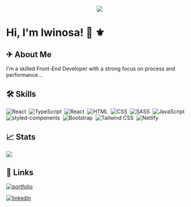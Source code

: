 <p align="center"><img src="https://res.cloudinary.com/osaz/image/upload/v1661403384/cover-sheye_dr3wpl.png"></p>

# Hi, I'm Iwinosa! 👋 ⚜

  
## ✈ About Me
I'm a skilled Front-End Developer with a strong focus on process and performance...



  
## 🛠 Skills
![React](https://img.shields.io/badge/-React-05122A?style=flat&logo=react)&nbsp;
![TypeScript](https://shields.io/badge/TypeScript-05122A?logo=TypeScript&logoColor=FFF&style=flat-square)&nbsp;
![React](https://img.shields.io/badge/-React-05122A?style=flat&logo=react)&nbsp;
![HTML](https://img.shields.io/badge/-HTML-05122A?style=flat&logo=HTML5)&nbsp;
![CSS](https://img.shields.io/badge/-CSS-05122A?style=flat&logo=CSS3&logoColor=1572B6)&nbsp;
![SASS](https://img.shields.io/badge/Sass-05122A?style=flat&logo=sass)&nbsp;
![JavaScript](https://img.shields.io/badge/-JavaScript-05122A?style=flat&logo=javascript)&nbsp;
![styled-components](https://img.shields.io/badge/styled%20components-05122A?style=flat&logo=styled-components)&nbsp;
![Bootstrap](https://img.shields.io/badge/-Bootstrap-05122A?style=flat&logo=bootstrap)&nbsp;
![Tailwind CSS](https://img.shields.io/badge/Tailwind%20CSS-05122A?style=flat&logo=tailwind-css)&nbsp;
![Netlify](https://img.shields.io/badge/Netlify-05122A?style=for-the-badge&logo=netlify&logoColor=white)&nbsp;

## 📈 Stats
<img src="https://github-readme-stats.vercel.app/api?username=favourene&show_icons=true"/>




  
## 🔗 Links
[![portfolio](https://img.shields.io/badge/portfolio-000?style=for-the-badge&logo=ko-fi&logoColor=white)](https://www.iwinosa.me/)

[![linkedin](https://img.shields.io/badge/linkedin-0A66C2?style=for-the-badge&logo=linkedin&logoColor=white)](https://www.linkedin.com/in/igbinosa-iwinosa-favourene-6117911a1/)

  

